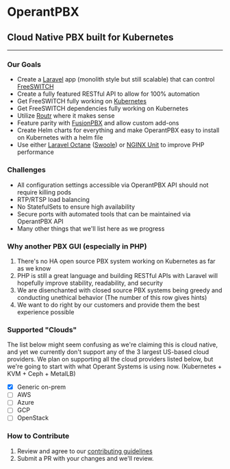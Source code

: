 # OperantPBX
## Cloud Native PBX built for Kubernetes
___

### Our Goals

* Create a [Laravel](https://github.com/laravel/framework) app (monolith style but still scalable) that can control [FreeSWITCH](https://github.com/signalwire/freeswitch)
* Create a fully featured RESTful API to allow for 100% automation
* Get FreeSWITCH fully working on [Kubernetes](https://github.com/kubernetes/kubernetes)
* Get FreeSWITCH dependencies fully working on Kubernetes
* Utilize [Routr](https://github.com/fonoster/routr) where it makes sense
* Feature parity with [FusionPBX](https://github.com/fusionpbx/fusionpbx) and allow custom add-ons
* Create Helm charts for everything and make OperantPBX easy to install on Kubernetes with a helm file
* Use either [Laravel Octane](https://github.com/laravel/octane) ([Swoole](https://github.com/swoole/swoole-src)) or [NGINX Unit](https://github.com/nginx/unit) to improve PHP performance

### Challenges

* All configuration settings accessible via OperantPBX API should not require killing pods
* RTP/RTSP load balancing
* No StatefulSets to ensure high availability
* Secure ports with automated tools that can be maintained via OperantPBX API
* Many other things that we'll list here as we progress

### Why another PBX GUI (especially in PHP)

1. There's no HA open source PBX system working on Kubernetes as far as we know
2. PHP is still a great language and building RESTful APIs with Laravel will hopefully improve stability, readability, and security
3. We are disenchanted with closed source PBX systems being greedy and conducting unethical behavior (The number of this row gives hints)
4. We want to do right by our customers and provide them the best experience possible

### Supported "Clouds"

The list below might seem confusing as we're claiming this is cloud native, and yet we currently don't support any of the 3 largest US-based cloud providers. We plan on supporting all the cloud providers listed below, but we're going to start with what Operant Systems is using now. (Kubernetes + KVM + Ceph + MetalLB)

* [x] Generic on-prem
* [ ] AWS
* [ ] Azure
* [ ] GCP
* [ ] OpenStack

### How to Contribute

1. Review and agree to our [contributing guidelines](CONTRIBUTING.md)
2. Submit a PR with your changes and we'll review.
